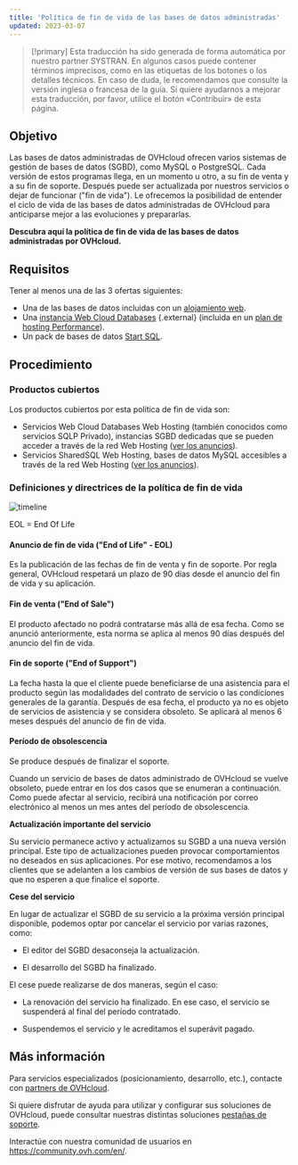 ```yaml
---
title: 'Política de fin de vida de las bases de datos administradas'
updated: 2023-03-07
---
```


> [!primary]
> Esta traducción ha sido generada de forma automática por nuestro partner SYSTRAN. En algunos casos puede contener términos imprecisos, como en las etiquetas de los botones o los detalles técnicos. En caso de duda, le recomendamos que consulte la versión inglesa o francesa de la guía. Si quiere ayudarnos a mejorar esta traducción, por favor, utilice el botón «Contribuir» de esta página.
>

## Objetivo

Las bases de datos administradas de OVHcloud ofrecen varios sistemas de gestión de bases de datos (SGBD), como MySQL o PostgreSQL. Cada versión de estos programas llega, en un momento u otro, a su fin de venta y a su fin de soporte. Después puede ser actualizada por nuestros servicios o dejar de funcionar ("fin de vida"). Le ofrecemos la posibilidad de entender el ciclo de vida de las bases de datos administradas de OVHcloud para anticiparse mejor a las evoluciones y prepararlas.

**Descubra aquí la política de fin de vida de las bases de datos administradas por OVHcloud.**

## Requisitos

Tener al menos una de las 3 ofertas siguientes:

- Una de las bases de datos incluidas con un [alojamiento web](hosting.).
- Una [instancia Web Cloud Databases](https://www.ovh.es/cloud/cloud-databases/) {.external} (incluida en un [plan de hosting Performance](hosting.)).
- Un pack de bases de datos [Start SQL](hosting-options-startsql.).

## Procedimiento

### Productos cubiertos

Los productos cubiertos por esta política de fin de vida son:

- Servicios Web Cloud Databases Web Hosting (también conocidos como servicios SQLP Privado), instancias SGBD dedicadas que se pueden acceder a través de la red Web Hosting ([ver los anuncios](clouddb-eos-eol1.)).
- Servicios SharedSQL Web Hosting, bases de datos MySQL accesibles a través de la red Web Hosting ([ver los anuncios](sql_eos_eol1.)).

### Definiciones y directrices de la política de fin de vida

![timeline](ovhcloud-eol-policy-for-managed-databases-timeline.png)

EOL = End Of Life

#### Anuncio de fin de vida ("End of Life" - EOL)

Es la publicación de las fechas de fin de venta y fin de soporte. Por regla general, OVHcloud respetará un plazo de 90 días desde el anuncio del fin de vida y su aplicación.

#### Fin de venta ("End of Sale")

El producto afectado no podrá contratarse más allá de esa fecha. Como se anunció anteriormente, esta norma se aplica al menos 90 días después del anuncio del fin de vida.

#### Fin de soporte ("End of Support")

La fecha hasta la que el cliente puede beneficiarse de una asistencia para el producto según las modalidades del contrato de servicio o las condiciones generales de la garantía.
Después de esa fecha, el producto ya no es objeto de servicios de asistencia y se considera obsoleto.
Se aplicará al menos 6 meses después del anuncio de fin de vida.

#### Período de obsolescencia

Se produce después de finalizar el soporte.

Cuando un servicio de bases de datos administrado de OVHcloud se vuelve obsoleto, puede entrar en los dos casos que se enumeran a continuación.
Como puede afectar al servicio, recibirá una notificación por correo electrónico al menos un mes antes del período de obsolescencia.

**Actualización importante del servicio**

Su servicio permanece activo y actualizamos su SGBD a una nueva versión principal.
Este tipo de actualizaciones pueden provocar comportamientos no deseados en sus aplicaciones. Por ese motivo, recomendamos a los clientes que se adelanten a los cambios de versión de sus bases de datos y que no esperen a que finalice el soporte.

**Cese del servicio**

En lugar de actualizar el SGBD de su servicio a la próxima versión principal disponible, podemos optar por cancelar el servicio por varias razones, como:

- El editor del SGBD desaconseja la actualización.

- El desarrollo del SGBD ha finalizado.

El cese puede realizarse de dos maneras, según el caso:

- La renovación del servicio ha finalizado. En ese caso, el servicio se suspenderá al final del período contratado.

- Suspendemos el servicio y le acreditamos el superávit pagado.

## Más información
  
Para servicios especializados (posicionamiento, desarrollo, etc.), contacte con [partners de OVHcloud](partner.).

Si quiere disfrutar de ayuda para utilizar y configurar sus soluciones de OVHcloud, puede consultar nuestras distintas soluciones [pestañas de soporte](support.).

Interactúe con nuestra comunidad de usuarios en <https://community.ovh.com/en/>.